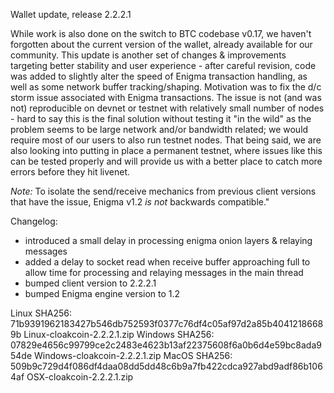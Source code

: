Wallet update, release 2.2.2.1

While work is also done on the switch to BTC codebase v0.17, we haven't forgotten about the current version of the wallet, already available for our community. This update is another set of changes & improvements targeting better stability and user experience - after careful revision, code was added to slightly alter the speed of Enigma transaction handling, as well as some network buffer tracking/shaping. Motivation was to fix the d/c storm issue associated with Enigma transactions. The issue is not (and was not) reproducible on devnet or testnet with relatively small number of nodes - hard to say this is the final solution without testing it "in the wild" as the problem seems to be large network and/or bandwidth related; we would require most of our users to also run testnet nodes. That being said, we are also looking into putting in place a permanent testnet, where issues like this can be tested properly and will provide us with a better place to catch more errors before they hit livenet.

*Note:* To isolate the send/receive mechanics from previous client versions that have the issue, Enigma v1.2 *is not* backwards compatible."

Changelog:
- introduced a small delay in processing enigma onion layers & relaying messages
- added a delay to socket read when receive buffer approaching full to allow time for processing and relaying messages in the main thread
- bumped client version to 2.2.2.1
- bumped Enigma engine version to 1.2

Linux SHA256: 71b9391962183427b546db752593f0377c76df4c05af97d2a85b40412186689b  Linux-cloakcoin-2.2.2.1.zip
Windows SHA256: 07829e4656c99799ce2c2483e4623b13af22375608f6a0b6d4e59bc8ada954de Windows-cloakcoin-2.2.2.1.zip
MacOS SHA256: 509b9c729d4f086df4daa08dd5dd48c6b9a7fb422cdca927abd9adf86b1064af  OSX-cloakcoin-2.2.2.1.zip
